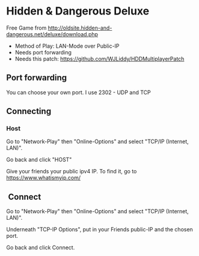 # Hidden & Dangerous Deluxe

Free Game from http://oldsite.hidden-and-dangerous.net/deluxe/download.php

- Method of Play: LAN-Mode over Public-IP
- Needs port forwarding
- Needs this patch: https://github.com/WJLiddy/HDDMultiplayerPatch

## Port forwarding

You can choose your own port. I use 2302 - UDP and TCP

## Connecting

### Host

Go to "Network-Play"
then "Online-Options" and select "TCP/IP (Internet, LAN)".

Go back and click "HOST" 

Give your friends your public ipv4 IP. To find it, go to https://www.whatismyip.com/

##  Connect

Go to "Network-Play"
then "Online-Options" and select "TCP/IP (Internet, LAN)".

Underneath "TCP-IP Options", put in your Friends public-IP and the chosen port.

Go back and click Connect.